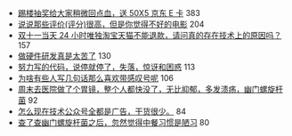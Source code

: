 - [踢楼抽奖给大家稍微回点血，送 50X5 京东 E 卡](https://www.v2ex.com/t/618739) 383
- [说说那些评价(评分)很高，但是你觉得不好的电影](https://www.v2ex.com/t/618730) 204
- [双十一当天 24 小时唯独淘宝天猫不能退款，请问真的存在技术上的原因吗？](https://www.v2ex.com/t/618657) 157
- [做硬件研发真是太苦了](https://www.v2ex.com/t/618740) 130
- [努力写的代码，说停就停了，失落，惊讶和困惑](https://www.v2ex.com/t/618637) 113
- [为啥有些人写几句话那么喜欢带感叹号呢](https://www.v2ex.com/t/618648) 106
- [周末去医院做了个胃镜，整个人都快没了，无比抑郁，多发溃疡，幽门螺旋杆菌](https://www.v2ex.com/t/618667) 92
- [怎么现在技术公众号全都是广告，干货很少。](https://www.v2ex.com/t/618756) 84
- [查了查幽门螺旋杆菌之后，忽然觉得中餐习惯是陋习](https://www.v2ex.com/t/618690) 80